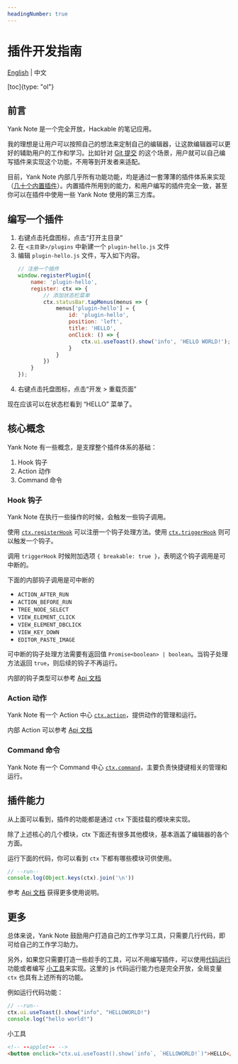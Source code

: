 ```yaml
---
headingNumber: true
---
```


# 插件开发指南

[English](./PLUGIN.md) | 中文

[toc]{type: "ol"}

## 前言

Yank Note 是一个完全开放，Hackable 的笔记应用。

我的理想是让用户可以按照自己的想法来定制自己的编辑器，让这款编辑器可以更好的辅助用户的工作和学习。比如针对 [Git 提交](https://github.com/purocean/yn/issues/65#issuecomment-962472562) 的这个场景，用户就可以自己编写插件来实现这个功能，不用等到开发者来适配。

目前，Yank Note 内部几乎所有功能功能，均是通过一套薄薄的插件体系来实现（[几十个内置插件](https://github.com/purocean/yn/tree/develop/src/renderer/plugins)）。内置插件所用到的能力，和用户编写的插件完全一致，甚至你可以在插件中使用一些 Yank Note 使用的第三方库。

## 编写一个插件

1. 右键点击托盘图标，点击“打开主目录”
2. 在 `<主目录>/plugins` 中新建一个 `plugin-hello.js` 文件
3. 编辑 `plugin-hello.js` 文件，写入如下内容。
    ```js
    // 注册一个插件
    window.registerPlugin({
        name: 'plugin-hello',
        register: ctx => {
            // 添加状态栏菜单
            ctx.statusBar.tapMenus(menus => {
                menus['plugin-hello'] = {
                    id: 'plugin-hello',
                    position: 'left',
                    title: 'HELLO',
                    onClick: () => {
                        ctx.ui.useToast().show('info', 'HELLO WORLD!');
                    }
                }
            })
        }
    });
    ```
4. 右键点击托盘图标，点击“开发 > 重载页面”

现在应该可以在状态栏看到 “HELLO” 菜单了。

## 核心概念

Yank Note 有一些概念，是支撑整个插件体系的基础：

1. Hook 钩子
1. Action 动作
1. Command 命令

### Hook 钩子

Yank Note 在执行一些操作的时候，会触发一些钩子调用。

使用 [`ctx.registerHook`](https://yn-api-doc.vercel.app/modules/renderer_core_hook.html#registerHook) 可以注册一个钩子处理方法。使用 [`ctx.triggerHook`](https://yn-api-doc.vercel.app/modules/renderer_core_hook.html#triggerHook) 则可以触发一个钩子。

调用 `triggerHook` 时候附加选项 `{ breakable: true }`，表明这个钩子调用是可中断的。

下面的内部钩子调用是可中断的

- `ACTION_AFTER_RUN`
- `ACTION_BEFORE_RUN`
- `TREE_NODE_SELECT`
- `VIEW_ELEMENT_CLICK`
- `VIEW_ELEMENT_DBCLICK`
- `VIEW_KEY_DOWN`
- `EDITOR_PASTE_IMAGE`

可中断的钩子处理方法需要有返回值 `Promise<boolean> | boolean`。当钩子处理方法返回 `true`，则后续的钩子不再运行。

内部的钩子类型可以参考 [Api 文档](https://yn-api-doc.vercel.app/modules/renderer_types.html#BuildInHookTypes)

### Action 动作

Yank Note 有一个 Action 中心 [`ctx.action`](https://yn-api-doc.vercel.app/modules/renderer_core_action.html)，提供动作的管理和运行。

内部 Action 可以参考 [Api 文档](https://yn-api-doc.vercel.app/modules/renderer_types.html#BuildInActions)

### Command 命令

Yank Note 有一个 Command 中心 [`ctx.command`](https://yn-api-doc.vercel.app/modules/renderer_core_command.html)，主要负责快捷键相关的管理和运行。

## 插件能力

从上面可以看到，插件的功能都是通过 `ctx` 下面挂载的模块来实现。

除了上述核心的几个模块，ctx 下面还有很多其他模块，基本涵盖了编辑器的各个方面。

运行下面的代码，你可以看到 `ctx` 下都有哪些模块可供使用。

```js
// --run--
console.log(Object.keys(ctx).join('\n'))
```

参考 [Api 文档](https://yn-api-doc.vercel.app/modules/renderer_context.html) 获得更多使用说明。

## 更多

总体来说，Yank Note 鼓励用户打造自己的工作学习工具，只需要几行代码，即可给自己的工作学习助力。

另外，如果您只需要打造一些趁手的工具，可以不用编写插件，可以使用[代码运行](FEATURES_ZH-CN.md#运行代码)功能或者编写 [小工具](FEATURES_ZH-CN.md#小工具)来实现。这里的 js 代码运行能力也是完全开放，全局变量 `ctx` 也具有上述所有的功能。

例如运行代码功能：

```js
// --run--
ctx.ui.useToast().show("info", "HELLOWORLD!")
console.log("hello world!")
```

小工具

```html
<!-- --applet-- -->
<button onclick="ctx.ui.useToast().show(`info`, `HELLOWORLD!`)">HELLO</button>
```
